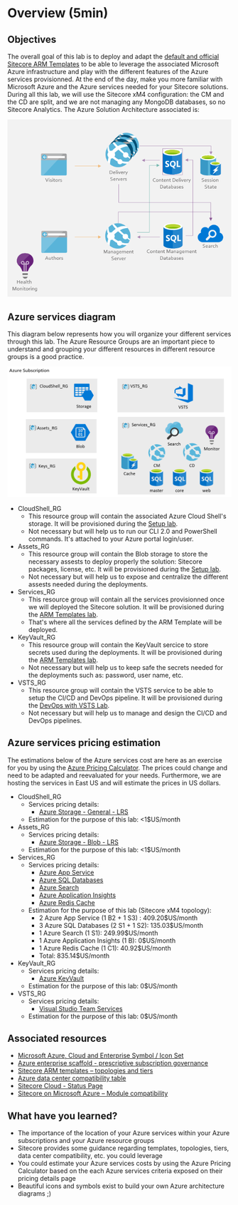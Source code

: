 # Overview (5min)

## Objectives

The overall goal of this lab is to deploy and adapt the [default and official Sitecore ARM Templates](https://github.com/Sitecore/Sitecore-Azure-Quickstart-Templates) to be able to leverage the associated Microsoft Azure infrastructure and play with the different features of the Azure services provisionned. At the end of the day, make you more familiar with Microsoft Azure and the Azure services needed for your Sitecore solutions.
During all this lab, we will use the Sitecore xM4 configuration: the CM and the CD are split, and we are not managing any MongoDB databases, so no Sitecore Analytics. The Azure Solution Architecture associated is:

![Sitecore xM Architecture Diagram](./imgs/sitecore%20xm%20architecture%20diagram.png)

## Azure services diagram

This diagram below represents how you will organize your different services through this lab. The Azure Resource Groups are an important piece to understand and grouping your different resources in different resource groups is a good practice.

![Resource Groups Overview](./imgs/resource%20groups%20overview.png)

- CloudShell_RG
  - This resource group will contain the associated Azure Cloud Shell's storage. It will be provisioned during the [Setup lab](../Setup/README.md).
  - Not necessary but will help us to run our CLI 2.0 and PowerShell commands. It's attached to your Azure portal login/user.
- Assets_RG
  - This resource group will contain the Blob storage to store the necessary assests to deploy properly the solution: Sitecore packages, license, etc. It will be provisioned during the [Setup lab](../Setup/README.md).
  - Not necessary but will help us to expose and centralize the different assests needed during the deployments.
- Services_RG
  - This resource group will contain all the services provisionned once we will deployed the Sitecore solution. It will be provisioned during the [ARM Templates lab](../ARM%20Templates/README.md).
  - That's where all the services defined by the ARM Template will be deployed.
- KeyVault_RG
  - This resource group will contain the KeyVault sercice to store secrets used during the deployments. It will be provisioned during the [ARM Templates lab](../ARM%20Templates/README.md).
  - Not necessary but will help us to keep safe the secrets needed for the deployments such as: password, user name, etc.
- VSTS_RG
  - This resource group will contain the VSTS service to be able to setup the CI/CD and DevOps pipeline. It will be provisioned during the [DevOps with VSTS Lab](../DevOps%20with%20VSTS/README.md).
  - Not necessary but will help us to manage and design the CI/CD and DevOps pipelines.

## Azure services pricing estimation

The estimations below of the Azure services cost are here as an exercise for you by using the [Azure Pricing Calculator](https://azure.microsoft.com/pricing/calculator/). The prices could change and need to be adapted and reevaluated for your needs. Furthermore, we are hosting the services in East US and will estimate the prices in US dollars.

- CloudShell_RG
  - Services pricing details:
    - [Azure Storage - General - LRS](https://azure.microsoft.com/pricing/details/storage/blobs/)
  - Estimation for the purpose of this lab: <1$US/month
- Assets_RG
  - Services pricing details:
    - [Azure Storage - Blob - LRS](https://azure.microsoft.com/pricing/details/storage/blobs/)
  - Estimation for the purpose of this lab: <1$US/month
- Services_RG
  - Services pricing details:
    - [Azure App Service](https://azure.microsoft.com/pricing/details/app-service/)
    - [Azure SQL Databases](https://azure.microsoft.com/pricing/details/sql-database/)
    - [Azure Search](https://azure.microsoft.com/pricing/details/search/)
    - [Azure Application Insights](https://azure.microsoft.com/pricing/details/application-insights/)
    - [Azure Redis Cache](https://azure.microsoft.com/pricing/details/cache/)
  - Estimation for the purpose of this lab (Sitecore xM4 topology):
    - 2 Azure App Service (1 B2 + 1 S3) : 409.20$US/month
    - 3 Azure SQL Databases (2 S1 + 1 S2): 135.03$US/month
    - 1 Azure Search (1 S1): 249.99$US/month
    - 1 Azure Application Insights (1 B): 0$US/month
    - 1 Azure Redis Cache (1 C1): 40.92$US/month
    - Total: 835.14$US/month
- KeyVault_RG
  - Services pricing details:
    - [Azure KeyVault](https://azure.microsoft.com/pricing/details/key-vault/)
  - Estimation for the purpose of this lab: 0$US/month
- VSTS_RG
  - Services pricing details:
    - [Visual Studio Team Services](https://azure.microsoft.com/pricing/details/visual-studio-team-services/)
  - Estimation for the purpose of this lab: 0$US/month

## Associated resources

- [Microsoft Azure, Cloud and Enterprise Symbol / Icon Set](https://www.microsoft.com/download/details.aspx?id=41937)
- [Azure enterprise scaffold - prescriptive subscription governance](https://docs.microsoft.com/en-us/azure/azure-resource-manager/resource-manager-subscription-governance)
- [Sitecore ARM templates – topologies and tiers](https://kb.sitecore.net/articles/848330)
- [Azure data center compatibility table](https://kb.sitecore.net/articles/617478)
- [Sitecore Cloud - Status Page](https://status.cloud.sitecore.net/)
- [Sitecore on Microsoft Azure – Module compatibility](https://kb.sitecore.net/articles/201557)

## What have you learned?

- The importance of the location of your Azure services within your Azure subscriptions and your Azure resource groups
- Sitecore provides some guidance regarding templates, topologies, tiers, data center compatibility, etc. you could leverage
- You could estimate your Azure services costs by using the Azure Pricing Calculator based on the each Azure services criteria exposed on their pricing details page
- Beautiful icons and symbols exist to build your own Azure architecture diagrams ;)